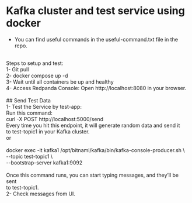 # Kafka cluster and test service using docker

- You can find useful commands in the useful-command.txt file in the repo.<br />
<br />
Steps to setup and test:<br />
1- Git pull<br />
2- docker compose up -d<br />
3- Wait until all containers be up and healthy<br />
4- Access Redpanda Console: Open http://localhost:8080 in your browser.<br />
<br />
## Send Test Data<br />
1- Test the Service by test-app:<br />
Run this command:<br />
curl -X POST http://localhost:5000/send<br />
Every time you hit this endpoint, it will generate random data and send it <br />to test-topic1 in your Kafka cluster.
<br />
or<br />
<br />
docker exec -it kafka1 /opt/bitnami/kafka/bin/kafka-console-producer.sh \<br />
  --topic test-topic1 \<br />
  --bootstrap-server kafka1:9092<br />
<br />
Once this command runs, you can start typing messages, and they’ll be sent <br />to test-topic1.
<br />
2- Check messages from UI.<br />